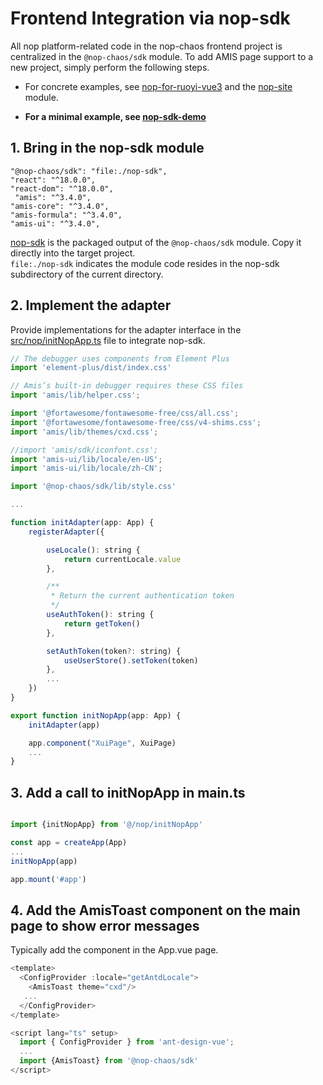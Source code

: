
# Frontend Integration via nop-sdk

All nop platform-related code in the nop-chaos frontend project is centralized in the `@nop-chaos/sdk` module. To add AMIS page support to a new project, simply perform the following steps.

* For concrete examples, see [nop-for-ruoyi-vue3](https://gitee.com/canonical-entropy/nop-for-ruoyi-vue3) and the [nop-site](https://gitee.com/canonical-entropy/nop-chaos/tree/master/packages/nop-site) module.

* **For a minimal example, see [nop-sdk-demo](https://gitee.com/canonical-entropy/nop-chaos/tree/master/packages/nop-sdk-demo)**

## 1. Bring in the nop-sdk module

```
"@nop-chaos/sdk": "file:./nop-sdk",
"react": "^18.0.0",
"react-dom": "^18.0.0",
 "amis": "^3.4.0",
"amis-core": "^3.4.0",
"amis-formula": "^3.4.0",
"amis-ui": "^3.4.0",
```

[nop-sdk](https://gitee.com/canonical-entropy/nop-chaos/tree/master/nop-sdk) is the packaged output of the `@nop-chaos/sdk` module. Copy it directly into the target project.  
`file:./nop-sdk` indicates the module code resides in the nop-sdk subdirectory of the current directory.

## 2. Implement the adapter

Provide implementations for the adapter interface in the [src/nop/initNopApp.ts](https://gitee.com/canonical-entropy/nop-chaos/blob/master/packages/nop-site/src/nop/initNopApp.ts) file to integrate nop-sdk.

```javascript
// The debugger uses components from Element Plus
import 'element-plus/dist/index.css'

// Amis’s built-in debugger requires these CSS files
import 'amis/lib/helper.css';

import '@fortawesome/fontawesome-free/css/all.css';
import '@fortawesome/fontawesome-free/css/v4-shims.css';
import 'amis/lib/themes/cxd.css';

//import 'amis/sdk/iconfont.css';
import 'amis-ui/lib/locale/en-US';
import 'amis-ui/lib/locale/zh-CN';

import '@nop-chaos/sdk/lib/style.css'

...

function initAdapter(app: App) {
    registerAdapter({

        useLocale(): string {
            return currentLocale.value
        },

        /**
         * Return the current authentication token
         */
        useAuthToken(): string {
            return getToken()
        },

        setAuthToken(token?: string) {
            useUserStore().setToken(token)
        },
        ...
    })
}

export function initNopApp(app: App) {
    initAdapter(app)

    app.component("XuiPage", XuiPage)
    ...
}
```

## 3. Add a call to initNopApp in main.ts

```javascript

import {initNopApp} from '@/nop/initNopApp'

const app = createApp(App)
...
initNopApp(app)

app.mount('#app')
```

## 4. Add the AmisToast component on the main page to show error messages

Typically add the component in the App.vue page.

```javascript
<template>
  <ConfigProvider :locale="getAntdLocale">
    <AmisToast theme="cxd"/>
   ...
  </ConfigProvider>
</template>

<script lang="ts" setup>
  import { ConfigProvider } from 'ant-design-vue';
  ...
  import {AmisToast} from '@nop-chaos/sdk'
</script>
```

<!-- SOURCE_MD5:ceb7090c990f774613605be3bdc61cee-->
